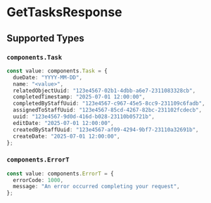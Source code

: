 # GetTasksResponse


## Supported Types

### `components.Task`

```typescript
const value: components.Task = {
  dueDate: "YYYY-MM-DD",
  name: "<value>",
  relatedObjectUuid: "123e4567-02b1-4dbb-a6e7-2311083328cb",
  completedTimestamp: "2025-07-01 12:00:00",
  completedByStaffUuid: "123e4567-c967-45e5-8cc9-231109c6fadb",
  assignedToStaffUuid: "123e4567-85cd-4267-82bc-231102fcdecb",
  uuid: "123e4567-9d0d-416d-b028-23110b05721b",
  editDate: "2025-07-01 12:00:00",
  createdByStaffUuid: "123e4567-af09-4294-9bf7-23110a32691b",
  createDate: "2025-07-01 12:00:00",
};
```

### `components.ErrorT`

```typescript
const value: components.ErrorT = {
  errorCode: 1000,
  message: "An error occurred completing your request",
};
```

